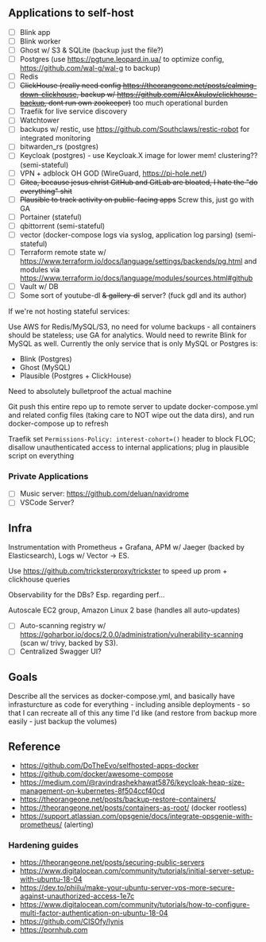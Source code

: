 ## Applications to self-host

- [ ] Blink app
- [ ] Blink worker
- [ ] Ghost w/ S3 & SQLite (backup just the file?)
- [ ] Postgres (use https://pgtune.leopard.in.ua/ to optimize config, https://github.com/wal-g/wal-g to backup)
- [ ] Redis
- [ ] ~~ClickHouse (really need config https://theorangeone.net/posts/calming-down-clickhouse, backup w/ https://github.com/AlexAkulov/clickhouse-backup, dont run own zookeeper)~~ too much operational burden
- [ ] Traefik for live service discovery
- [ ] Watchtower
- [ ] backups w/ restic, use https://github.com/Southclaws/restic-robot for integrated monitoring
- [ ] bitwarden_rs (postgres)
- [ ] Keycloak (postgres) - use Keycloak.X image for lower mem! clustering?? (semi-stateful)
- [ ] VPN + adblock OH GOD (WireGuard, https://pi-hole.net/)
- [ ] ~~Gitea, because jesus christ GitHub and GitLab are bloated, I hate the "do everything" shit~~
- [ ] ~~Plausible to track activity on public-facing apps~~ Screw this, just go with GA
- [ ] Portainer (stateful)
- [ ] qbittorrent (semi-stateful)
- [ ] vector (docker-compose logs via syslog, application log parsing) (semi-stateful)
- [ ] Terraform remote state w/ https://www.terraform.io/docs/language/settings/backends/pg.html and modules via https://www.terraform.io/docs/language/modules/sources.html#github
- [ ] Vault w/ DB
- [ ] Some sort of youtube-dl ~~& gallery-dl~~ server? (fuck gdl and its author)

If we're not hosting stateful services:

Use AWS for Redis/MySQL/S3, no need for volume backups - all containers should be stateless; use GA for analytics. Would need to rewrite Blink for MySQL as well. Currently the only service that is only MySQL or Postgres is:
- Blink (Postgres)
- Ghost (MySQL)
- Plausible (Postgres + ClickHouse)

Need to absolutely bulletproof the actual machine

Git push this entire repo up to remote server to update docker-compose.yml and related config files (taking care to NOT wipe out the data dirs), and run docker-compose up to refresh

Traefik set `Permissions-Policy: interest-cohort=()` header to block FLOC; disallow unauthenticated access to internal applications; plug in plausible script on everything

### Private Applications
- [ ] Music server: https://github.com/deluan/navidrome
- [ ] VSCode Server?

## Infra

Instrumentation with Prometheus + Grafana, APM w/ Jaeger (backed by Elasticsearch), Logs w/ Vector -> ES.

Use https://github.com/tricksterproxy/trickster to speed up prom + clickhouse queries

Observability for the DBs? Esp. regarding perf...

Autoscale EC2 group, Amazon Linux 2 base (handles all auto-updates)

- [ ] Auto-scanning registry w/ https://goharbor.io/docs/2.0.0/administration/vulnerability-scanning (scan w/ trivy, backed by S3).
- [ ] Centralized Swagger UI?

## Goals
Describe all the services as docker-compose.yml, and basically have infrasturcture as code for everything - including ansible deployments - so that I can recreate all of this any time I'd like (and restore from backup more easily - just backup the volumes)

## Reference
- https://github.com/DoTheEvo/selfhosted-apps-docker
- https://github.com/docker/awesome-compose
- https://medium.com/@ravindrashekhawat5876/keycloak-heap-size-management-on-kubernetes-8f504ccf40cd
- https://theorangeone.net/posts/backup-restore-containers/
- https://theorangeone.net/posts/containers-as-root/ (docker rootless)
- https://support.atlassian.com/opsgenie/docs/integrate-opsgenie-with-prometheus/ (alerting)

### Hardening guides
- https://theorangeone.net/posts/securing-public-servers
- https://www.digitalocean.com/community/tutorials/initial-server-setup-with-ubuntu-18-04
- https://dev.to/phiilu/make-your-ubuntu-server-vps-more-secure-against-unauthorized-access-1e7c
- https://www.digitalocean.com/community/tutorials/how-to-configure-multi-factor-authentication-on-ubuntu-18-04
- https://github.com/CISOfy/lynis
- https://pornhub.com
